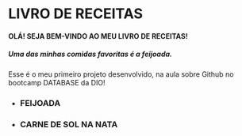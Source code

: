 # LIVRO DE RECEITAS
#### OLÁ! SEJA BEM-VINDO AO MEU LIVRO DE RECEITAS!
##### Uma das minhas comidas favoritas é a feijoada.
Esse é o meu primeiro projeto desenvolvido, na aula sobre Github no bootcamp DATABASE da DIO!

- ### FEIJOADA
 - ### CARNE DE SOL NA NATA

